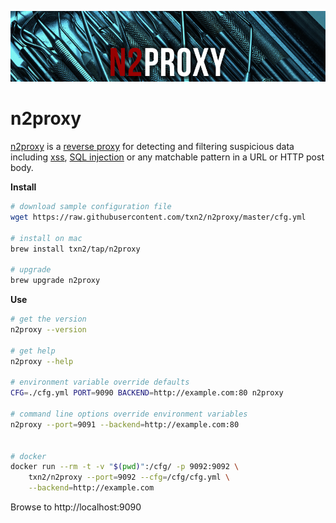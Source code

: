 ![n2proxy](mast.jpg)

# n2proxy

[n2proxy] is a [reverse proxy] for detecting and filtering suspicious  data including [xss], [SQL injection] or any matchable pattern in a URL or HTTP post body.


**Install**
```bash
# download sample configuration file
wget https://raw.githubusercontent.com/txn2/n2proxy/master/cfg.yml

# install on mac
brew install txn2/tap/n2proxy

# upgrade
brew upgrade n2proxy
```

**Use**
```bash
# get the version
n2proxy --version

# get help
n2proxy --help

# environment variable override defaults
CFG=./cfg.yml PORT=9090 BACKEND=http://example.com:80 n2proxy

# command line options override environment variables
n2proxy --port=9091 --backend=http://example.com:80


# docker
docker run --rm -t -v "$(pwd)":/cfg/ -p 9092:9092 \
    txn2/n2proxy --port=9092 --cfg=/cfg/cfg.yml \
    --backend=http://example.com

```

Browse to http://localhost:9090

[SQL injection]: https://www.owasp.org/index.php/SQL_Injection
[xss]: https://www.owasp.org/index.php/Cross-site_Scripting_(XSS)
[n2proxy]: https://github.com/txn2/n2proxy
[reverse proxy]: https://en.wikipedia.org/wiki/Reverse_proxy